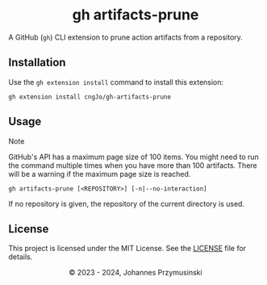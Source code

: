 <div align="center">
    <h1>gh artifacts-prune</h1>
</div>

A GitHub (`gh`) CLI extension to prune action artifacts from a repository.

## Installation

Use the `gh extension install` command to install this extension:

```console
gh extension install cngJo/gh-artifacts-prune
```

## Usage

> [!NOTE]  
> GitHub's API has a maximum page size of 100 items. 
> You might need to run the command multiple times when you have more than 100 artifacts.
> There will be a warning if the maximum page size is reached.

```console
gh artifacts-prune [<REPOSITORY>] [-n|--no-interaction]
```

If no repository is given, the repository of the current directory is used.

## License
This project is licensed under the MIT License. See the [LICENSE](LICENSE) file for details.

<div align="center">
    <span>&copy; 2023 - 2024, Johannes Przymusinski</span>
</div>